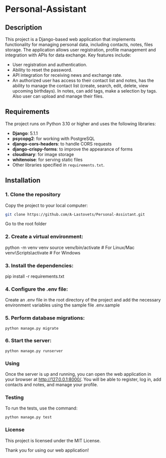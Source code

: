 # Personal-Assistant

## Description

This project is a Django-based web application that implements functionality for managing personal data, including contacts, notes, files storage. The application allows user registration, profile management and integration with APIs for data exchange. Key features include:

- User registration and authentication.
- Ability to reset the password.
- API integration for receiving news and exchange rate.
- An authorized user has access to their contact list and notes, has the ability to manage the contact list (create, search, edit, delete, view upcoming birthdays). In notes, can add tags, make a selection by tags. Also user can upload and manage their files.

## Requirements

The project runs on Python 3.10 or higher and uses the following libraries:

- **Django**: 5.1.1
- **psycopg2**: for working with PostgreSQL
- **django-cors-headers**: to handle CORS requests
- **django-crispy-forms**: to improve the appearance of forms
- **cloudinary**: for image storage
- **whitenoise**: for serving static files
- Other libraries specified in `requirements.txt`.

## Installation

### 1. Clone the repository

Copy the project to your local computer:
```bash
git clone https://github.com/A-Lastovets/Personal-Assistant.git
``` 
Go to the root folder

### 2. Create a virtual environment:

python -m venv venv
source venv/bin/activate # For Linux/Mac
venv\Scripts\activate # For Windows

### 3. Install the dependencies:

pip install -r requirements.txt

### **4. Configure the .env file:**
Create an .env file in the root directory of the project and add the necessary environment variables using the sample file .env.sample

### 5. Perform database migrations:
```
python manage.py migrate
```
### 6. Start the server:
```
python manage.py runserver
```
### Using

Once the server is up and running, you can open the web application in your browser at http://127.0.0.1:8000/. You will be able to register, log in, add contacts and notes, and manage your profile.

### Testing

To run the tests, use the command:
```
python manage.py test
```
### License
This project is licensed under the MIT License.

Thank you for using our web application!